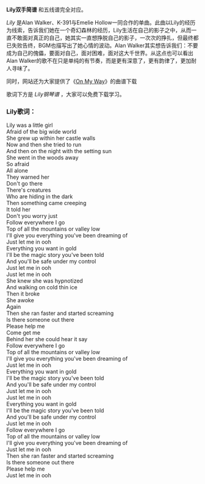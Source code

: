 

**Lily双手简谱** 和五线谱完全对应。

_Lily_ 是Alan Walker、K-391与Emelie
Hollow一同合作的单曲。此曲以Lily的经历为线索，告诉我们她在一个奇幻森林的经历，Lily生活在自己的影子之中，从而一直不敢面对真正的自己，她其实一直想挣脱自己的影子，一次次的挣扎，但最终都已失败告终，BGM也描写出了她心情的波动。Alan
Walker其实想告诉我们：不要成为自己的傀儡，要面对自己，面对困难，面对这大千世界。从这点也可以看出Alan
Walker的歌不在只是单纯的有节奏，而是更有深意了，更有韵律了，更加耐人寻味了。

同时，网站还为大家提供了《[On My Way](Music-10224-On-My-Way-简单版-Alan-Walker.html "On My
Way")》的曲谱下载

歌词下方是 _Lily钢琴谱_ ，大家可以免费下载学习。

### Lily歌词：

Lily was a little girl  
Afraid of the big wide world  
She grew up within her castle walls  
Now and then she tried to run  
And then on the night with the setting sun  
She went in the woods away  
So afraid  
All alone  
They warned her  
Don't go there  
There's creatures  
Who are hiding in the dark  
Then something came creeping  
It told her  
Don't you worry just  
Follow everywhere I go  
Top of all the mountains or valley low  
I'll give you everything you've been dreaming of  
Just let me in ooh  
Everything you want in gold  
I'll be the magic story you've been told  
And you'll be safe under my control  
Just let me in ooh  
Just let me in ooh  
She knew she was hypnotized  
And walking on cold thin ice  
Then it broke  
She awoke  
Again  
Then she ran faster and started screaming  
Is there someone out there  
Please help me  
Come get me  
Behind her she could hear it say  
Follow everywhere I go  
Top of all the mountains or valley low  
I'll give you everything you've been dreaming of  
Just let me in ooh  
Everything you want in gold  
I'll be the magic story you've been told  
And you'll be safe under my control  
Just let me in ooh  
Just let me in ooh  
Everything you want in gold  
I'll be the magic story you've been told  
And you'll be safe under my control  
Just let me in ooh  
Follow everywhere I go  
Top of all the mountains or valley low  
I'll give you everything you've been dreaming of  
Just let me in ooh  
Then she ran faster and started screaming  
Is there someone out there  
Please help me  
Just let me in ooh

